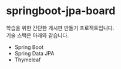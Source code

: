 # springboot-jpa-board
학습을 위한 간단한 게시판 만들기 프로젝트입니다.<br/>
기술 스택은 아래와 같습니다.
- Spring Boot
- Spring Data JPA
- Thymeleaf
